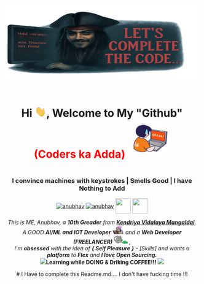  <div style="justify-items: center;">
        <img src="assets/banner.png" style="height: 20vw; width: 60rem;" alt="">
        <hr>
        <div>
            <div style="display: flex;">
            <h1 align="center">Hi <img
                        src="https://raw.githubusercontent.com/ABSphreak/ABSphreak/master/gifs/Hi.gif" width="30px">,
                    Welcome to My "Github" <span style="color: red;">(Coders ka Adda)</span> <img src="assets/error.gif"
                        alt="Fucking GIF" style="border-radius: 40px; margin-left: 10px;" height="100" width="100"></h1>
            </div>
            <h3 align="center">I convince machines with keystrokes | Smells Good | I have Nothing to Add</h3>
            <p align="center">
                <a href="https://www.linkedin.com/in/anubhav-shivam-nath-42a568265/" target="blank"><img align="center"
                        src="https://user-images.githubusercontent.com/74038190/235294012-0a55e343-37ad-4b0f-924f-c8431d9d2483.gif"
                        alt="anubhav" height="40" width="40"></a>
                <a href="https://www.instagram.com/anubhav_shivam_nath/" target="blank"><img align="center"
                        src="https://user-images.githubusercontent.com/74038190/235294013-a33e5c43-a01c-43f6-b44d-a406d8b4ab75.gif"
                        alt="anubhav" height="40" width="40"></a>
                <a href="https://www.youtube.com/@anubhavshivamnath"><img align="center"
                        src="https://user-images.githubusercontent.com/74038190/235294007-de441046-823e-4eff-89bf-d4df52858b65.gif"
                        height="40" width="40"></a>
                <a href="https://x.com/WhiteDe11243027"><img align="center"
                        src="https://raw.githubusercontent.com/johan/svg-cleanups/5bac1ce84167c62770c481146e3511d22a2931c5/logos/twitter.svg"
                        height="40" width="40"></a>
            </p>
            <p align="center">
                <em>
                    This is ME, Anubhav, a <b>10th Greader</b> from <a href="https://mangaldoi.kvs.ac.in/"> <b>Kendriya
                            Vidalaya Mangaldai</b></a>. <br>
                    A GOOD <b>AI/ML and IOT Developer</b> <img src="/assets/developer.gif" width="30px"> and a <b>Web
                        Developer (FREELANCER)</b>&nbsp;<img src="assets/money .gif" width="36px">&nbsp;,<br>I'm
                    <b>obsessed</b>
                    with the idea of <b>{ Self Pleasure }</b> - [Skills] and wants a <b>platform</b> to
                    <b>Flex</b> and
                    <b>I love Open Sourcing.</b>
                </em>
                <br>
                <img src="https://media.giphy.com/media/VgCDAzcKvsR6OM0uWg/giphy.gif" width="50"><b>Learning while
                    DOING &amp; Driking COFFEE!!!</b> <img src="https://media.giphy.com/media/7j2hfyeVcDtf2/giphy.gif"
                    width="50">
            </p>
        </div>
        # I Have to complete this Readme.md.... I don't have fucking time !!!
</div>
